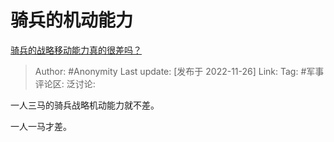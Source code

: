# 骑兵的机动能力
[骑兵的战略移动能力真的很差吗？](https://www.zhihu.com/question/568159220/answer/2775838082)

> Author: #Anonymity
> Last update: [发布于 2022-11-26]
> Link:
> Tag: #军事
> 评论区:
> 泛讨论:

一人三马的骑兵战略机动能力就不差。

一人一马才差。

